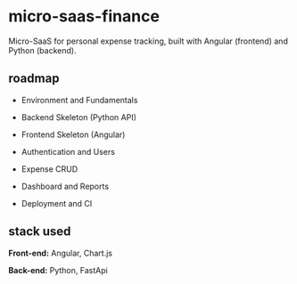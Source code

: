 
# micro-saas-finance

Micro-SaaS for personal expense tracking, built with Angular (frontend) and Python (backend).


## roadmap

- Environment and Fundamentals

- Backend Skeleton (Python API)

- Frontend Skeleton (Angular)

- Authentication and Users

- Expense CRUD

- Dashboard and Reports

- Deployment and CI


## stack used

**Front-end:** Angular, Chart.js

**Back-end:** Python, FastApi

